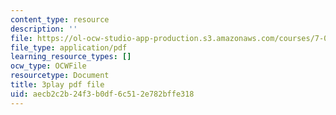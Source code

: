```yaml
---
content_type: resource
description: ''
file: https://ol-ocw-studio-app-production.s3.amazonaws.com/courses/7-01sc-fundamentals-of-biology-fall-2011/aecb2c2b24f3b0df6c512e782bffe318_OK7_ReXhVaQ.pdf
file_type: application/pdf
learning_resource_types: []
ocw_type: OCWFile
resourcetype: Document
title: 3play pdf file
uid: aecb2c2b-24f3-b0df-6c51-2e782bffe318
---
```

